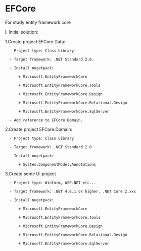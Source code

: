 # EFCore
For study entity framework core

I. Initial solution:

  1.Create project EFCore.Data:
  
      - Project type: Class Library.
      
      - Target framework: .NET Standard 2.0.
      
      - Install nugetpack: 
      
          + Microsoft.EntityFrameworkCore
          
          + Microsoft.EntityFrameworkCore.Tools
          
          + Microsoft.EntityFrameworkCore.Design
          
          + Microsoft.EntityFrameworkCore.Relational.Design
          
          + Microsoft.EntityFrameworkCore.SqlServer
          
      - Add reference to EFCore.Domain.
      
   2.Create project EFCore.Domain:
   
      - Project type: Class Library
      
      - Target framework: .NET Standard 2.0
      
      - Install nugetpack: 
      
          + System.ComponentModel.Annotations
          
   3.Create some UI project 
   
      - Project type: Winform, ASP.NET etc...
      
      - Target framework: .NET 4.6.1 or higher, .NET Core 2.xxx
      
      - Install nugetpack: 
      
          + Microsoft.EntityFrameworkCore
          
          + Microsoft.EntityFrameworkCore.Tools
          
          + Microsoft.EntityFrameworkCore.Design
          
          + Microsoft.EntityFrameworkCore.Relational.Design
          
          + Microsoft.EntityFrameworkCore.SqlServer
          
      
